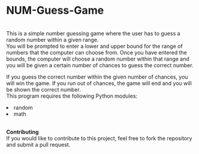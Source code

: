 # NUM-Guess-Game
<br>
This is a simple number guessing game where the user has to guess a random number within a given range.
<br>
You will be prompted to enter a lower and upper bound for the range of numbers that the computer can choose from. Once you have entered the bounds, the computer will choose a random number within that range and you will be given a certain number of chances to guess the correct number.

If you guess the correct number within the given number of chances, you will win the game. If you run out of chances, the game will end and you will be shown the correct number.
<br>
This program requires the following Python modules:<br>
<li>random</li>
<li>math</li>
<br>

**Contributing**
<br>
If you would like to contribute to this project, feel free to fork the repository and submit a pull request.
